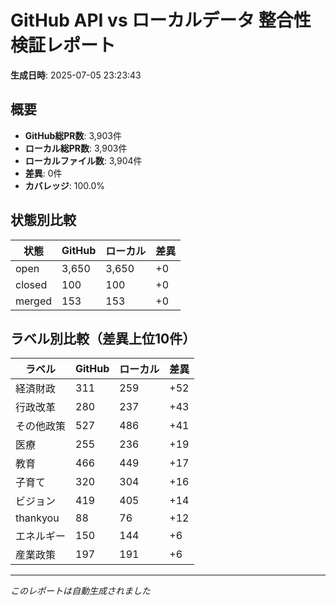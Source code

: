 # GitHub API vs ローカルデータ 整合性検証レポート

**生成日時**: 2025-07-05 23:23:43

## 概要

- **GitHub総PR数**: 3,903件
- **ローカル総PR数**: 3,903件
- **ローカルファイル数**: 3,904件
- **差異**: 0件
- **カバレッジ**: 100.0%

## 状態別比較

| 状態 | GitHub | ローカル | 差異 |
|------|--------|----------|------|
| open | 3,650 | 3,650 | +0 |
| closed | 100 | 100 | +0 |
| merged | 153 | 153 | +0 |

## ラベル別比較（差異上位10件）

| ラベル | GitHub | ローカル | 差異 |
|--------|--------|----------|------|
| 経済財政 | 311 | 259 | +52 |
| 行政改革 | 280 | 237 | +43 |
| その他政策 | 527 | 486 | +41 |
| 医療 | 255 | 236 | +19 |
| 教育 | 466 | 449 | +17 |
| 子育て | 320 | 304 | +16 |
| ビジョン | 419 | 405 | +14 |
| thankyou | 88 | 76 | +12 |
| エネルギー | 150 | 144 | +6 |
| 産業政策 | 197 | 191 | +6 |

---
*このレポートは自動生成されました*